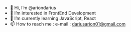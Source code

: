 - 👋 Hi, I’m @ariondarius
- 👀 I’m interested in FrontEnd Development
- 🌱 I’m currently learning JavaScript, React
- 📫 How to reach me : e-mail : dariusarion01@gmail.com 

<!---
ariondarius/ariondarius is a ✨ special ✨ repository because its `README.md` (this file) appears on your GitHub profile.
You can click the Preview link to take a look at your changes.
--->
